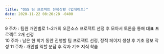 ```yaml
---
title: "OSS 팀 프로젝트 진행상황 (업데이트)"
date: 2020-11-22 08:26:28 -0400
---
```


9 주차 : 팀원 개인별로 1~2개의 오픈소스 프로젝트 선정 후 모아서 토론을 통해 대표 프로젝트 2개 선정  
10 주차 : 남은 한 학기 동안 진행할 팀 프로젝트 선정, 정적 페이지 생성 후 기초 정보 작성
11 주차 : 개인별 역할 분담 후 각자 기초 지식 학습
